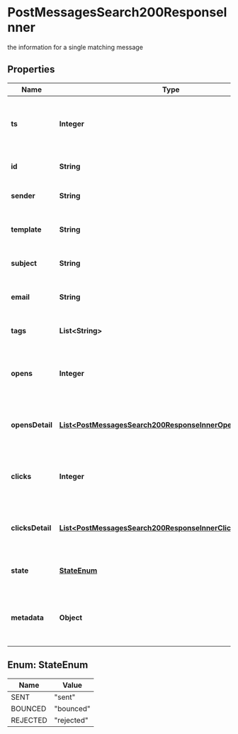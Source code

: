 

# PostMessagesSearch200ResponseInner

the information for a single matching message

## Properties

| Name | Type | Description | Notes |
|------------ | ------------- | ------------- | -------------|
|**ts** | **Integer** | the Unix timestamp from when this message was sent |  [optional] |
|**id** | **String** | the message&#39;s unique id |  [optional] |
|**sender** | **String** | the email address of the sender |  [optional] |
|**template** | **String** | the unique name of the template used, if any |  [optional] |
|**subject** | **String** | the message&#39;s subject line |  [optional] |
|**email** | **String** | the recipient email address |  [optional] |
|**tags** | **List&lt;String&gt;** | list of tags on this message |  [optional] |
|**opens** | **Integer** | how many times has this message been opened |  [optional] |
|**opensDetail** | [**List&lt;PostMessagesSearch200ResponseInnerOpensDetailInner&gt;**](PostMessagesSearch200ResponseInnerOpensDetailInner.md) | list of individual opens for the message |  [optional] |
|**clicks** | **Integer** | how many times has a link been clicked in this message |  [optional] |
|**clicksDetail** | [**List&lt;PostMessagesSearch200ResponseInnerClicksDetailInner&gt;**](PostMessagesSearch200ResponseInnerClicksDetailInner.md) | list of individual clicks for the message |  [optional] |
|**state** | [**StateEnum**](#StateEnum) | sending status of this message |  [optional] |
|**metadata** | **Object** | any custom metadata provided when the message was sent |  [optional] |



## Enum: StateEnum

| Name | Value |
|---- | -----|
| SENT | &quot;sent&quot; |
| BOUNCED | &quot;bounced&quot; |
| REJECTED | &quot;rejected&quot; |



